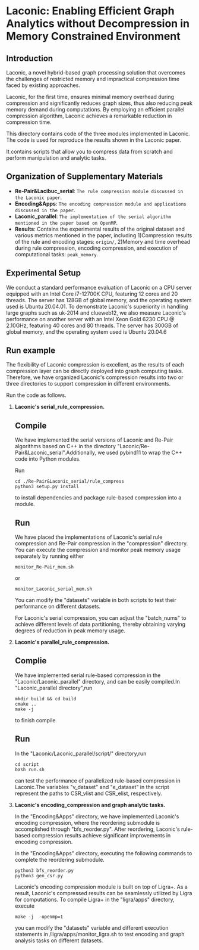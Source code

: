 Laconic: Enabling Efficient Graph Analytics without Decompression in Memory Constrained Environment
======================

## Introduction
Laconic, a novel hybrid-based graph processing solution that overcomes the challenges of restricted memory and impractical compression time faced by existing approaches. 

Laconic, for the first time, ensures minimal memory overhead during compression and significantly reduces graph sizes, thus also reducing peak memory demand during
computations. By employing an efficient parallel compression algorithm, Laconic achieves a remarkable reduction in compression time. 

This directory contains code of the three modules implemented in Laconic. The code is used for reproduce the results shown in the Laconic paper. 

It contains scripts that allow you to compress data from scratch and perform manipulation and analytic tasks. 

## Organization of Supplementary Materials
- **Re-Pair&Lacibuc_serial**: `The rule compression module discussed in the Laconic paper`.
- **Encoding&Apps**: `The encoding compression module and applications discussed in the paper`.
- **Laconic_parallel**: `The implementation of the serial algorithm mentioned in the paper based on OpenMP`.
- **Results**: Contains the experimental results of the original dataset and various metrics mentioned in the paper, including 1)Compression results of the rule and encoding stages: `origin/`, 2)Memory and time overhead during rule compression, encoding compression, and execution of computational tasks: `peak_memory`.

## Experimental Setup

We conduct a standard performance evaluation of Laconic on a CPU server equipped with an Intel Core i7-12700K CPU, featuring 12 cores and 20 threads. The server has 128GB of global memory, and the operating system used is Ubuntu 20.04.01. To demonstrate Laconic's superiority in handling large graphs such as uk-2014 and clueweb12, we also measure Laconic's performance on another server with an Intel Xeon Gold 6230 CPU @ 2.10GHz, featuring 40 cores and 80 threads. The server has 300GB of global memory, and the operating system used is Ubuntu 20.04.6

## Run example


The flexibility of Laconic compression is excellent, as the results of each compression layer can be directly deployed into graph computing tasks. Therefore, we have organized Laconic's compression results into two or three directories to support compression in different environments. 

Run the code as follows.

1. **Laconic's serial_rule_compression.**

   ## Compile
   We have implemented the serial versions of Laconic and Re-Pair algorithms based on C++ in the directory "Laconic/Re-Pair&Laconic_serial".Additionally, we used pybind11 to wrap the C++ code into Python modules.
   
   Run
   
   ```shell
   cd ./Re-Pair&Laconic_serial/rule_compress
   python3 setup.py install
   ```

   to install dependencies and package rule-based compression into a module.

   ## Run
   We have placed the implementations of Laconic's serial rule compression and Re-Pair compression in the "compression" directory. You can execute the compression and monitor peak memory usage separately by running either

   ```shell
   monitor_Re-Pair_mem.sh
   ```
   or

   ```shell
   monitor_Laconic_serial_mem.sh
   ```

   You can modify the "datasets" variable in both scripts to test their performance on different datasets.

   For Laconic's serial compression, you can adjust the "batch_nums" to achieve different levels of data partitioning, thereby obtaining varying degrees of reduction in peak memory usage.

2. **Laconic's parallel_rule_compression.** 

   ## Complie
   We have implemented serial rule-based compression in the "Laconic/Laconic_parallel" directory, and can be easily compiled.In "Laconic_parallel directory",run

   ```
   mkdir build && cd build
   cmake ..
   make -j
   ```
   to finish compile

   ## Run 
   
   In the "Laconic/Laconic_parallel/script/" directory,run 

   ```
   cd script
   bash run.sh
   ```

   can test the performance of parallelized rule-based compression in Laconic.The variables "v_dataset" and "e_dataset" in the script represent the paths to CSR_vlist and CSR_elist, respectively.

3. **Laconic's encoding_compression and graph analytic tasks.** 

   In the "Encoding&Apps" directory, we have implemented Laconic's encoding compression, where the reordering submodule is accomplished through "bfs_reorder.py". After reordering, Laconic's rule-based compression results achieve significant improvements in encoding compression.

   In the "Encoding&Apps" directory, executing the following commands to complete the reordering submodule.
   ```shell
   python3 bfs_reorder.py
   python3 gen_csr.py
   ```
   Laconic's encoding compression module is built on top of Ligra+. As a result, Laconic's compressed results can be seamlessly utilized by Ligra for computations. To compile Ligra+ in the "ligra/apps" directory, execute

   ```
   make -j  -openmp=1
   ```

   you can modify the "datasets" variable and different execution statements in /ligra/apps/monitor_ligra.sh to test encoding and graph analysis tasks on different datasets.

